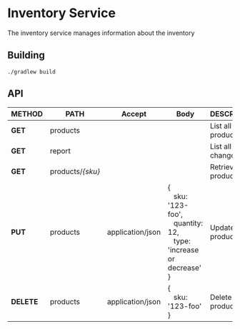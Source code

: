# Inventory Service #

The inventory service manages information about the inventory

## Building
```./gradlew build```

## API ##  

| METHOD | PATH | Accept | Body | DESCRIPTION |
| ------ |----- | ------ |----- | ----------- |
| **GET**    | products |        |      | List all products |
| **GET**    | report |        |      | List all changes |
| **GET**    | products/*{sku}* |        |      | Retrieve a product |
| **PUT**   | products  | application/json | {<br>&nbsp;&nbsp;&nbsp;sku: '123-foo',<br>&nbsp;&nbsp;&nbsp;quantity: 12,<br>&nbsp;&nbsp;&nbsp;type: 'increase or decrease'<br>} | Update a product |
| **DELETE**   | products  | application/json | {<br>&nbsp;&nbsp;&nbsp;sku: '123-foo'<br>} | Delete a product |
